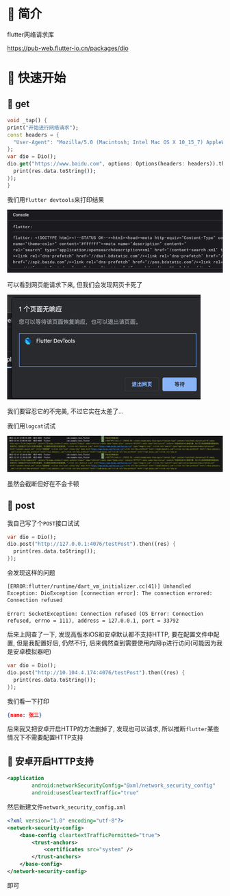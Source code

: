 # 🍎 简介

flutter网络请求库

https://pub-web.flutter-io.cn/packages/dio

# 🍎 快速开始

## 🌲 get

```dart
void _tap() {
print("开始进行网络请求");
const headers = {
  "User-Agent": "Mozilla/5.0 (Macintosh; Intel Mac OS X 10_15_7) AppleWebKit/537.36 (KHTML, like Gecko) Chrome/119.0.0.0 Safari/537.36"
};
var dio = Dio();
dio.get("https://www.baidu.com", options: Options(headers: headers)).then((res) {
  print(res.data.toString());
});
}
```

我们用`flutter devtools`来打印结果

![](images/Pasted%20image%2020231114111743.png)

可以看到网页能请求下来, 但我们会发现网页卡死了

![](images/Pasted%20image%2020231114111922.png)

我们要容忍它的不完美, 不过它实在太差了...

我们用`logcat`试试

![](images/Pasted%20image%2020231114121427.png)

虽然会截断但好在不会卡顿

## 🌲 post

我自己写了个`POST`接口试试

```dart
var dio = Dio();
dio.post("http://127.0.0.1:4076/testPost").then((res) {
  print(res.data.toString());
});
```

会发现这样的问题

```shell
[ERROR:flutter/runtime/dart_vm_initializer.cc(41)] Unhandled Exception: DioException [connection error]: The connection errored: Connection refused
                                                                                                    Error: SocketException: Connection refused (OS Error: Connection refused, errno = 111), address = 127.0.0.1, port = 33792
```

后来上网查了一下, 发现高版本iOS和安卓默认都不支持HTTP, 要在配置文件中配置, 但是我配置好后, 仍然不行, 后来偶然查到需要使用内网ip进行访问(可能因为我是安卓模拟器吧)

```dart
var dio = Dio();
dio.post("http://10.104.4.174:4076/testPost").then((res) {
  print(res.data.toString());
});
```

我们看一下打印

```json
{name: 张三}
```

后来我又把安卓开启HTTP的方法删掉了, 发现也可以请求, 所以推断`flutter`某些情况下不需要配置HTTP支持

## 🌲 安卓开启HTTP支持

```xml
<application
        android:networkSecurityConfig="@xml/network_security_config"
        android:usesCleartextTraffic="true"
```

然后新建文件`network_security_config.xml`

```xml
<?xml version="1.0" encoding="utf-8"?>
<network-security-config>
    <base-config cleartextTrafficPermitted="true">
        <trust-anchors>
            <certificates src="system" />
        </trust-anchors>
    </base-config>
</network-security-config>
```

即可
